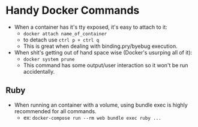 # Handy Docker Commands

* When a container has it's tty exposed, it's easy to attach to it:
  * `docker attach name_of_container`
  * to detach use `ctrl p + ctrl q`
  * This is great when dealing with binding.pry/byebug execution.
* When shit's getting out of hand space wise (Docker's usurping all of it):
  * `docker system prune`
  * This command has some output/user interaction so it won't be run accidentally.

## Ruby

* When running an container with a volume, using bundle exec is highly recommended for all commands.
  * ex: `docker-compose run --rm web bundle exec ruby ...`